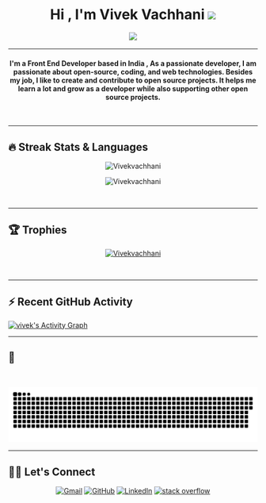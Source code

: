 

<h1 align="center">Hi , I'm Vivek Vachhani <img src="https://media.giphy.com/media/hvRJCLFzcasrR4ia7z/giphy.gif" width="35"></h1>
<p align="center">
  <a href="https://github.com/Vivekvachhani"><img src="https://readme-typing-svg.herokuapp.com?lines=Front+End+Developer;JavaScript%20|%20Angular%20|%20React%20Enthusiast;Always%20learning%20new%20things&center=true&width=500&height=50"></a>
</p>
<hr/>
<!-- I am a Junior at Fr. CRCE pursuing B.E. in CSE. I like to Code, Design, Innovate and Experiment. I am an enthusiastic and a social person who loves to take up new challenges and learn new skills. I love meeting new people, exchanging ideas and spreading knowledge and positivity. -->

<h4 align="center">
I'm a Front End Developer based in India , As a passionate developer, I am passionate about open-source, coding, and web technologies.
	Besides my job, I like to create and contribute to open source projects. It helps me learn a lot and grow as a developer while also supporting other open source projects.
</h4>
<br>
<!--<div align="center">
  <a href="https://open.spotify.com/user/6s6pbtefezpookh8gwnkko15v">
    <img src="https://readme-spotify-tingz.vercel.app/api/now-playing">
  </a>
</div> -->
<hr/> 

## 🔥 Streak Stats & Languages
<p align="center"><img src="https://github-readme-streak-stats.herokuapp.com/?user=Vivekvachhani&theme=algolia" alt="Vivekvachhani" /></p>
<p align="center"><img src="https://github-readme-stats.vercel.app/api/top-langs/?username=Vivekvachhani&theme=algolia&layout=compact" alt="Vivekvachhani" /></p>

<br>
<hr/>

## 🏆 Trophies
<p align="center"> <a href="https://github.com/Vivekvachhani"><img
      src="https://github-profile-trophy.vercel.app/?username=Vivekvachhani&row=2&column=3&theme=algolia" alt="Vivekvachhani" /></a>  </p>

<!-- algolia -->
<br>
<hr/>

## ⚡ Recent GitHub Activity
<a href="https://github.com/Vivekvachhani"><img alt="vivek's Activity Graph" src="https://activity-graph.herokuapp.com/graph?username=Vivekvachhani&custom_title=Jay's%20Contribution%20Graph&theme=react-dark" /></a>


<hr/>

## 🐍
  <br>
  <p align="center">
  <img src="https://raw.githubusercontent.com/jaypavasiya/jaypavasiya/output/github-contribution-grid-snake-dark.svg" alt="snake"></center>
</p>

<hr/>

## 🙋‍♀️ Let's Connect
<p align="center">
  <!-- <a href=""><img src="https://img.icons8.com/bubbles/50/000000/web.png" alt="Website"/></a> -->
	<a href="mailto:jaypavasiya7@gmail.com"><img src="https://img.icons8.com/bubbles/50/000000/gmail.png" title='Gmail' alt="Gmail"/></a>
	<a href="https://github.com/vivekvachhani"><img src="https://img.icons8.com/bubbles/50/000000/github.png" title='GitHub' alt="GitHub"/></a>
	<a href="https://www.linkedin.com/in/vachhani-vivek-a9a299155"><img src="https://img.icons8.com/bubbles/50/000000/linkedin.png" title='LinkedIn' alt="LinkedIn"/></a>
	<a href="https://stackoverflow.com/users/18746070/vivu"><img src="https://img.icons8.com/bubbles/50/000000/module.png" title='Stack Overflow' alt="stack overflow"/></a>
	<!-- <a href=""><img src="https://img.icons8.com/bubbles/50/000000/instagram.png" alt="Instagram"/></a>
	<a href=""><img src="https://img.icons8.com/bubbles/50/000000/youtube.png" alt="Youtube"/></a> -->
	
</p>

